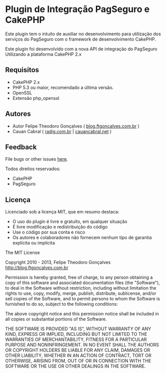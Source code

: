 Plugin de Integração PagSeguro e CakePHP
==========================

Este plugin tem o intuito de auxiliar no desenvolvimento para utilização dos serviços do PagSeguro com o
framework de desenvolvimento CakePHP.

Este plugin foi desenvolvido com a nova API de integração do PagSeguro
Utilizando a plataforma CakePHP 2.x

Requisitos
----------

  - CakePHP 2.x
  - PHP 5.3 ou maior, recomendado a última versão.
  - OpenSSL
  - Extensão php_openssl

Autores
-----

 - Autor Felipe Theodoro Gonçalves ( [blog.ftgoncalves.com.br](http://blog.ftgoncalves.com.br) )
 - Cauan Cabral ( [radig.com.br](http://radig.com.br) | [cauancabral.net](http://cauancabral.net) )

Feedback
--------

File bugs or other issues [here].

[here]: https://github.com/ftgoncalves/pagseguro/issues


Todos direitos reservados:

  - CakePHP
  - PagSeguro

Licença
-------

Licenciado sob a licença MIT, que em resumo destaca:

 - O uso do plugin é livre e gratuíto, em qualquer situação
 - É livre modificação e redistribuição do código
 - Use o código por sua conta e risco
 - Os autores e colaboradores não fornecem nenhum tipo de garantia explícita
 ou implícita


The MIT License

Copyright 2010 - 2013, Felipe Theodoro Gonçalves
                        http://blog.ftgoncalves.com.br

Permission is hereby granted, free of charge, to any person obtaining a
copy of this software and associated documentation files (the "Software"),
to deal in the Software without restriction, including without limitation
the rights to use, copy, modify, merge, publish, distribute, sublicense,
and/or sell copies of the Software, and to permit persons to whom the
Software is furnished to do so, subject to the following conditions:

The above copyright notice and this permission notice shall be included in
all copies or substantial portions of the Software.

THE SOFTWARE IS PROVIDED "AS IS", WITHOUT WARRANTY OF ANY KIND, EXPRESS OR
IMPLIED, INCLUDING BUT NOT LIMITED TO THE WARRANTIES OF MERCHANTABILITY,
FITNESS FOR A PARTICULAR PURPOSE AND NONINFRINGEMENT. IN NO EVENT SHALL THE
AUTHORS OR COPYRIGHT HOLDERS BE LIABLE FOR ANY CLAIM, DAMAGES OR OTHER
LIABILITY, WHETHER IN AN ACTION OF CONTRACT, TORT OR OTHERWISE, ARISING
FROM, OUT OF OR IN CONNECTION WITH THE SOFTWARE OR THE USE OR OTHER
DEALINGS IN THE SOFTWARE.
